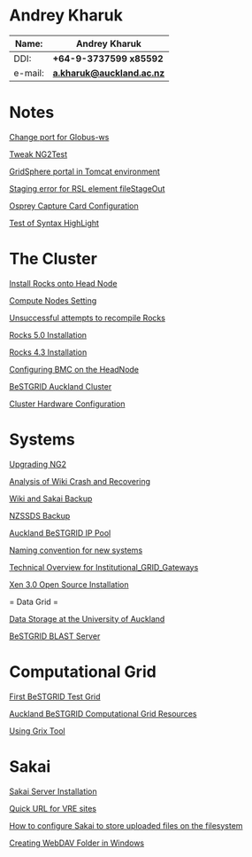 # Andrey Kharuk

|  Name:    |  **Andrey Kharuk**            |
| --------- | ----------------------------- |
|  DDI:     |  **+64-9-3737599 x85592**     |
|  e-mail:  |  **a.kharuk@auckland.ac.nz**  |

# Notes 

[Change port for Globus-ws](/wiki/spaces/BeSTGRID/pages/3818228957)

[Tweak NG2Test](/wiki/spaces/BeSTGRID/pages/3818228497)

[GridSphere portal in Tomcat environment](/wiki/spaces/BeSTGRID/pages/3818228855)

[Staging error for RSL element fileStageOut](/wiki/spaces/BeSTGRID/pages/3818228522)

[Osprey Capture Card Configuration](/wiki/spaces/BeSTGRID/pages/3818228826)

[Test of Syntax HighLight](/wiki/spaces/BeSTGRID/pages/3818228788)

# The Cluster 

[Install Rocks onto Head Node](/wiki/spaces/BeSTGRID/pages/3818228980)

[Compute Nodes Setting](/wiki/spaces/BeSTGRID/pages/3818228479)

[Unsuccessful attempts to recompile Rocks](/wiki/spaces/BeSTGRID/pages/3818228412)

[Rocks 5.0 Installation](/wiki/spaces/BeSTGRID/pages/3818228624)

[Rocks 4.3 Installation](/wiki/spaces/BeSTGRID/pages/3818228666)

[Configuring BMC on the HeadNode](/wiki/spaces/BeSTGRID/pages/3818228833)

[BeSTGRID Auckland Cluster](/wiki/spaces/BeSTGRID/pages/3818228708)

[Cluster Hardware Configuration](/wiki/spaces/BeSTGRID/pages/3818228701)

# Systems 

[Upgrading NG2](/wiki/spaces/BeSTGRID/pages/3818228661)

[Analysis of Wiki Crash and Recovering](/wiki/spaces/BeSTGRID/pages/3818228613)

[Wiki and Sakai Backup](/wiki/spaces/BeSTGRID/pages/3818228934)

[NZSSDS Backup](/wiki/spaces/BeSTGRID/pages/3818228494)

[Auckland BeSTGRID IP Pool](/wiki/spaces/BeSTGRID/pages/3818228780)

[Naming convention for new systems](/wiki/spaces/BeSTGRID/pages/3818228580)

[Technical Overview for Institutional_GRID_Gateways](https://reannz.atlassian.net/wiki/pages/createpage.action?spaceKey=BeSTGRID&title=Technical%20Overview%20for%20Institutional_GRID_Gateways&linkCreation=true&fromPageId=3818228700)

[Xen 3.0 Open Source Installation](/wiki/spaces/BeSTGRID/pages/3818228529)

= Data Grid = 

[Data Storage at the University of Auckland](/wiki/spaces/BeSTGRID/pages/3818228796)

[BeSTGRID BLAST Server](/wiki/spaces/BeSTGRID/pages/3818228594)

# Computational Grid 

[First BeSTGRID Test Grid](/wiki/spaces/BeSTGRID/pages/3818228493)

[Auckland BeSTGRID Computational Grid Resources](/wiki/spaces/BeSTGRID/pages/3818228944)

[Using Grix Tool](https://reannz.atlassian.net/wiki/pages/createpage.action?spaceKey=BeSTGRID&title=Grix%20Tool&linkCreation=true&fromPageId=3818228700)

# Sakai 

[Sakai Server Installation](/wiki/spaces/BeSTGRID/pages/3818228714)

[Quick URL for VRE sites](/wiki/spaces/BeSTGRID/pages/3818228473)

[How to configure Sakai to store uploaded files on the filesystem](/wiki/spaces/BeSTGRID/pages/3818228447)

[Creating WebDAV Folder in Windows](/wiki/spaces/BeSTGRID/pages/3818228607)
